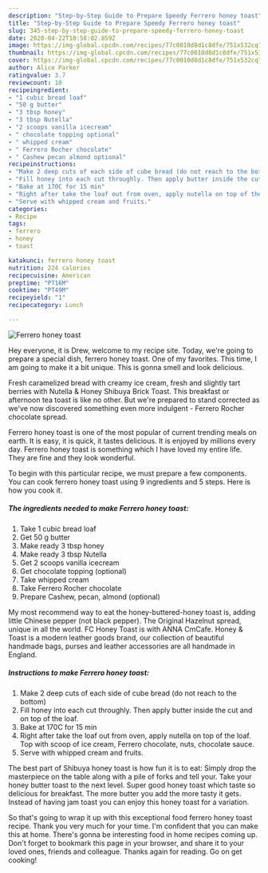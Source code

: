 ```yaml
---
description: "Step-by-Step Guide to Prepare Speedy Ferrero honey toast"
title: "Step-by-Step Guide to Prepare Speedy Ferrero honey toast"
slug: 345-step-by-step-guide-to-prepare-speedy-ferrero-honey-toast
date: 2020-04-22T10:58:02.859Z
image: https://img-global.cpcdn.com/recipes/77c0010d8d1c8dfe/751x532cq70/ferrero-honey-toast-recipe-main-photo.jpg
thumbnail: https://img-global.cpcdn.com/recipes/77c0010d8d1c8dfe/751x532cq70/ferrero-honey-toast-recipe-main-photo.jpg
cover: https://img-global.cpcdn.com/recipes/77c0010d8d1c8dfe/751x532cq70/ferrero-honey-toast-recipe-main-photo.jpg
author: Alice Parker
ratingvalue: 3.7
reviewcount: 10
recipeingredient:
- "1 cubic bread loaf"
- "50 g butter"
- "3 tbsp honey"
- "3 tbsp Nutella"
- "2 scoops vanilla icecream"
- " chocolate topping optional"
- " whipped cream"
- " Ferrero Rocher chocolate"
- " Cashew pecan almond optional"
recipeinstructions:
- "Make 2 deep cuts of each side of cube bread (do not reach to the bottom)"
- "Fill honey into each cut throughly. Then apply butter inside the cut and on top of the loaf."
- "Bake at 170C for 15 min"
- "Right after take the loaf out from oven, apply nutella on top of the loaf. Top with scoop of ice cream, Ferrero chocolate, nuts, chocolate sauce."
- "Serve with whipped cream and fruits."
categories:
- Recipe
tags:
- ferrero
- honey
- toast

katakunci: ferrero honey toast 
nutrition: 224 calories
recipecuisine: American
preptime: "PT16M"
cooktime: "PT49M"
recipeyield: "1"
recipecategory: Lunch

---
```



![Ferrero honey toast](https://img-global.cpcdn.com/recipes/77c0010d8d1c8dfe/751x532cq70/ferrero-honey-toast-recipe-main-photo.jpg)

Hey everyone, it is Drew, welcome to my recipe site. Today, we're going to prepare a special dish, ferrero honey toast. One of my favorites. This time, I am going to make it a bit unique. This is gonna smell and look delicious.

Fresh caramelized bread with creamy ice cream, fresh and slightly tart berries with Nutella &amp; Honey Shibuya Brick Toast. This breakfast or afternoon tea toast is like no other. But we&#39;re prepared to stand corrected as we&#39;ve now discovered something even more indulgent - Ferrero Rocher chocolate spread.

Ferrero honey toast is one of the most popular of current trending meals on earth. It is easy, it is quick, it tastes delicious. It is enjoyed by millions every day. Ferrero honey toast is something which I have loved my entire life. They are fine and they look wonderful.


To begin with this particular recipe, we must prepare a few components. You can cook ferrero honey toast using 9 ingredients and 5 steps. Here is how you cook it.

<!--inarticleads1-->

##### The ingredients needed to make Ferrero honey toast:

1. Take 1 cubic bread loaf
1. Get 50 g butter
1. Make ready 3 tbsp honey
1. Make ready 3 tbsp Nutella
1. Get 2 scoops vanilla icecream
1. Get  chocolate topping (optional)
1. Take  whipped cream
1. Take  Ferrero Rocher chocolate
1. Prepare  Cashew, pecan, almond (optional)


My most recommend way to eat the honey-buttered-honey toast is, adding little Chinese pepper (not black pepper). The Original Hazelnut spread, unique in all the world. FC Honey Toast is with ANNA CmCafe. Honey &amp; Toast is a modern leather goods brand, our collection of beautiful handmade bags, purses and leather accessories are all handmade in England. 

<!--inarticleads2-->

##### Instructions to make Ferrero honey toast:

1. Make 2 deep cuts of each side of cube bread (do not reach to the bottom)
1. Fill honey into each cut throughly. Then apply butter inside the cut and on top of the loaf.
1. Bake at 170C for 15 min
1. Right after take the loaf out from oven, apply nutella on top of the loaf. Top with scoop of ice cream, Ferrero chocolate, nuts, chocolate sauce.
1. Serve with whipped cream and fruits.


The best part of Shibuya honey toast is how fun it is to eat: Simply drop the masterpiece on the table along with a pile of forks and tell your. Take your honey butter toast to the next level. Super good honey toast which taste so delicious for breakfast. The more butter you add the more tasty it gets. Instead of having jam toast you can enjoy this honey toast for a variation. 

So that's going to wrap it up with this exceptional food ferrero honey toast recipe. Thank you very much for your time. I'm confident that you can make this at home. There's gonna be interesting food in home recipes coming up. Don't forget to bookmark this page in your browser, and share it to your loved ones, friends and colleague. Thanks again for reading. Go on get cooking!
